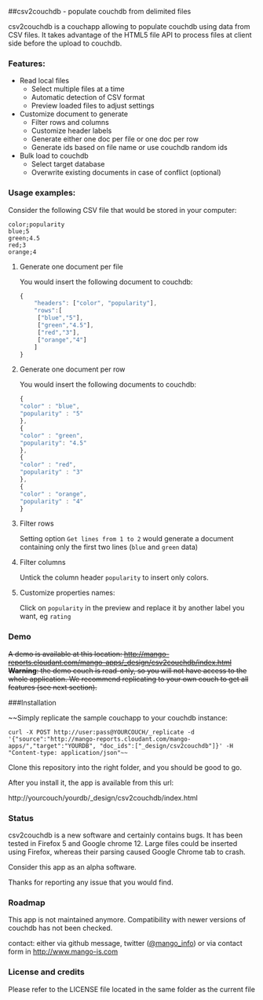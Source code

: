 ##csv2couchdb - populate couchdb from delimited files

csv2couchdb is a couchapp allowing to populate couchdb using data from CSV files. It takes advantage of the HTML5 file API to process files at client side before the upload to couchdb.

### Features:

* Read local files
    * Select multiple files at a time
    * Automatic detection of CSV format
    * Preview loaded files to adjust settings
* Customize document to generate
    * Filter rows and columns
    * Customize header labels
    * Generate either one doc per file or one doc per row
    * Generate ids based on file name or use couchdb random ids
* Bulk load to couchdb
    * Select target database
    * Overwrite existing documents in case of conflict (optional)

### Usage examples:

Consider the following CSV file that would be stored in your computer:

    color;popularity
    blue;5
    green;4.5
    red;3
    orange;4

1. Generate one document per file

    You would insert the following document to couchdb:

    ````javascript
    {
        "headers": ["color", "popularity"],
        "rows":[
         ["blue","5"],
         ["green","4.5"],
         ["red","3"],
         ["orange","4"]
        ]
    }
    ````

2. Generate one document per row

    You would insert the following documents to couchdb:

    ````javascript
    {
    "color" : "blue",
    "popularity" : "5"
    },
    {
    "color" : "green",
    "popularity": "4.5"
    },
    {
    "color" : "red",
    "popularity" : "3"
    },
    {
    "color" : "orange",
    "popularity" : "4"
    }
    ````

3. Filter rows

    Setting option `Get lines from 1 to 2` would generate a document containing only the first two lines (`blue` and `green` data)
    
4. Filter columns

    Untick the column header `popularity` to insert only colors.

5. Customize properties names:

    Click on `popularity` in the preview and replace it by another label you want, eg `rating`
    
### Demo

~~A demo is available at this location: http://mango-reports.cloudant.com/mango-apps/_design/csv2couchdb/index.html
**Warning**: the demo couch is read-only, so you will not have access to the whole application. We recommend replicating to your own couch to get all features (see next section).~~
    
###Installation

~~Simply replicate the sample couchapp to your couchdb instance:
    
    curl -X POST http://user:pass@YOURCOUCH/_replicate -d '{"source":"http://mango-reports.cloudant.com/mango-apps/","target":"YOURDB", "doc_ids":["_design/csv2couchdb"]}' -H "Content-type: application/json"~~

Clone this repository into the right folder, and you should be good to go.

After you install it, the app is available from this url: 

http://yourcouch/yourdb/_design/csv2couchdb/index.html

    
### Status

csv2couchdb is a new software and certainly contains bugs. It has been tested in Firefox 5 and Google chrome 12. Large files could be inserted using Firefox, whereas their parsing caused Google Chrome tab to crash.

Consider this app as an alpha software.
    
Thanks for reporting any issue that you would find.

### Roadmap

This app is not maintained anymore. Compatibility with newer versions of couchdb has not been checked.

contact: either via github message, twitter ([@mango_info](http://twitter.com/mango_info)) or via contact form in http://www.mango-is.com

### License and credits

Please refer to the LICENSE file located in the same folder as the current file

